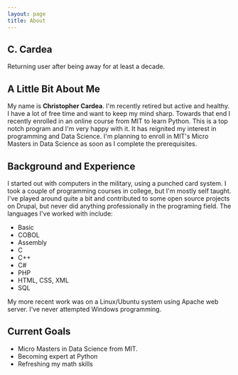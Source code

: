 ```yaml
---
layout: page
title: About
---
```

## C. Cardea
Returning user after being away for at least a decade.

## A Little Bit About Me
My name is **Christopher Cardea**. I'm recently retired but active and healthy. I have a lot of free time and want to keep my mind sharp. Towards that end I recently enrolled in an online course from MIT to learn Python. This is a top notch program and I'm very happy with it. It has reignited my interest in programming and Data Science. I'm planning to enroll in MIT's Micro Masters in Data Science as soon as I complete the prerequisites. 

## Background and Experience
I started out with computers in the military, using a punched card system. I took a couple of programming courses in college, but I'm mostly self taught. I've played around quite a bit and contributed to some open source projects on Drupal, but never did anything professionally in the programing field. The languages I've worked with include:
- Basic
- COBOL
- Assembly
- C
- C++
- C#
- PHP
- HTML, CSS, XML
- SQL

My more recent work was on a Linux/Ubuntu system using Apache web server. I've never attempted Windows programming.

## Current Goals
* Micro Masters in Data Science from MIT.
* Becoming expert at Python
* Refreshing my math skills
